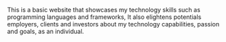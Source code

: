 This is a basic website that showcases my technology skills such as programming languages and frameworks,
It also elightens potentials employers, clients and investors about my technology capabilities, passion and goals,
as an individual.
